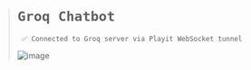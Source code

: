 ># `Groq Chatbot`
>
>      ✅ Connected to Groq server via Playit WebSocket tunnel
>
>![image](https://github.com/user-attachments/assets/6ee38072-98ca-4668-aaae-42994785f3d5)
